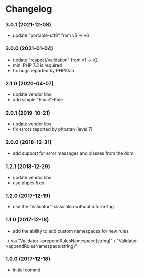 # Changelog

### 3.0.1 (2021-12-08)

- update "portable-utf8" from v5 -> v6

### 3.0.0 (2021-01-04)
- update "respect/validation" from v1 -> v2
- min. PHP 7.3 is required
- fix bugs reported by PHPStan

### 2.1.0 (2020-04-07)
- update vendor libs
- add simple "Email"-Rule

### 2.0.1 (2019-10-21)
- update vendor libs
- fix errors reported by phpstan (level 7)

### 2.0.0 (2018-12-31)
- add support for error messages and classes from the dom

### 1.2.1 (2018-12-29)
- update vendor libs
- use phpcs fixer

### 1.2.0 (2017-12-19)
- use the "Validator"-class also without a form-tag

### 1.1.0 (2017-12-18)
- add the ability to add custom namespaces for new rules

-> via "Validator->prependRulesNamespace(string)" / "Validator->appendRulesNamespace(string)"

### 1.0.0 (2017-12-18)
- initial commit
